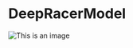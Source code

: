 # DeepRacerModel
![This is an image](https://www.google.com/url?sa=i&url=https%3A%2F%2Fknowyourmeme.com%2Fmemes%2Fi-am-speed&psig=AOvVaw0yzOV2RIKGwuLuIjcZ78cK&ust=1652173488643000&source=images&cd=vfe&ved=0CAkQjRxqFwoTCPDBpoGI0vcCFQAAAAAdAAAAABAD)
